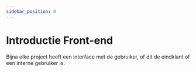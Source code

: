 ```yaml
---
sidebar_position: 0
---
```


# Introductie Front-end

Bijna elke project heeft een interface met de gebruiker, of dit de eindklant of een interne gebruiker is.
